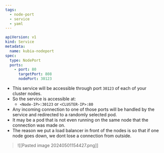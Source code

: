 ```yaml
---
tags:
  - node-port
  - service
  - yaml
---
```

```yaml
apiVersion: v1
kind: Service
metadata:
  name: kubia-nodeport
spec:
  type: NodePort
  ports:
    - port: 80
      targetPort: 808
      nodePort: 30123
```

- This service will be accessible through port `30123` of each of your cluster nodes.
- So the service is accessible at:
	- `<Node-IP>:30123` or `<CLUSTER-IP>:80`
- Any incoming connection to one of those ports will be handled by the service and redirected to a randomly selected pod.
- It may be a pod that is not even running on the same node that the connection was made on.
- The reason we put a load balancer in front of the nodes is so that if one node goes down, we dont lose a connection from outside. 

>![[Pasted image 20240501154427.png]]